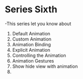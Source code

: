 # Series Sixth
-This series let you know about

1. Default Animation
2. Custom Animation
3. Animation Binding
4. Explicit Animation
5. Controlling the Animation
6. Animation Gestures
7. Show hide view with animation
8.

